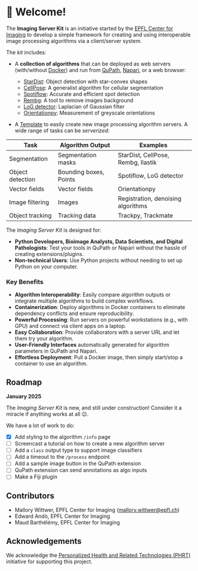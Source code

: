 # 👋 Welcome!

The **Imaging Server Kit** is an initiative started by the [EPFL Center for Imaging](https://imaging.epfl.ch/) to develop a simple framework for creating and using interoperable image processing algorithms via a client/server system.

The *kit* includes:

- A **collection of algorithms** that can be deployed as web servers (with/without [Docker](https://github.com/Imaging-Server-Kit/serverkit-deploy-docker)) and run from [QuPath](https://github.com/Imaging-Server-Kit/qupath-extension-serverkit), [Napari](https://github.com/Imaging-Server-Kit/napari-serverkit), or a web browser: 
  - [StarDist](https://github.com/Imaging-Server-Kit/serverkit-stardist): Object detection with star-convex shapes
  - [CellPose](https://github.com/Imaging-Server-Kit/serverkit-cellpose): A generalist algorithm for cellular segmentation
  - [Spotiflow](https://github.com/Imaging-Server-Kit/serverkit-spotiflow): Accurate and efficient spot detection
  - [Rembg](https://github.com/Imaging-Server-Kit/serverkit-rembg): A tool to remove images background
  - [LoG detector](https://github.com/Imaging-Server-Kit/serverkit-skimage-LoG): Laplacian of Gaussian filter
  - [Orientationpy](https://github.com/Imaging-Server-Kit/serverkit-orientationpy): Measurement of greyscale orientations

- A [Template](https://github.com/Imaging-Server-Kit/cookiecutter-serverkit) to easily create new image processing algorithm servers. A wide range of tasks can be *serverized*:

| Task              | Algorithm Output       | Examples                        |
|-------------------|------------------------|---------------------------------|
| Segmentation      | Segmentation masks     | StarDist, CellPose, Rembg, Ilastik              |
| Object detection  | Bounding boxes, Points | Spotiflow, LoG detector    |
| Vector fields     | Vector fields          | Orientationpy                   |
| Image filtering   | Images                 | Registration, denoising algorithms         |
| Object tracking   | Tracking data          | Trackpy, Trackmate         |

The *Imaging Server Kit* is designed for:

- **Python Developers, Bioimage Analysts, Data Scientists, and Digital Pathologists**: Test your tools in QuPath or Napari without the hassle of creating extensions/plugins.
- **Non-technical Users**: Use Python projects without needing to set up Python on your computer.

### Key Benefits

- **Algorithm Interoperability**: Easily compare algorithm outputs or integrate multiple algorithms to build complex workflows.
- **Containerization**: Deploy algorithms in Docker containers to eliminate dependency conflicts and ensure reproducibility.
- **Powerful Processing**: Run servers on powerful workstations (e.g., with GPU) and connect via client apps on a laptop.
- **Easy Collaboration**: Provide collaborators with a server URL and let them try your algorithm.
- **User-Friendly Interfaces** automatically generated for algorithm parameters in QuPath and Napari.
- **Effortless Deployment**: Pull a Docker image, then simply start/stop a container to use an algorithm.

## Roadmap

**January 2025**

The *Imaging Server Kit* is new, and still under construction! Consider it a miracle if anything works at all 😉.

We have a lot of work to do:

- [x] Add styling to the algorithm `/info` page
- [ ] Screencast a tutorial on how to create a new algorithm server
- [ ] Add a `class` output type to support image classifiers
- [ ] Add a timeout to the `/process` endpoint
- [ ] Add a sample image button in the QuPath extension
- [ ] QuPath extension can send annotations as algo inputs
- [ ] Make a Fiji plugin

## Contributors

- Mallory Wittwer, EPFL Center for Imaging (mallory.wittwer@epfl.ch)
- Edward Andò, EPFL Center for Imaging
- Maud Barthélémy, EPFL Center for Imaging

## Acknowledgements

We acknowledge the [Personalized Health and Related Technologies (PHRT)](https://www.sfa-phrt.ch/) initiative for supporting this project.